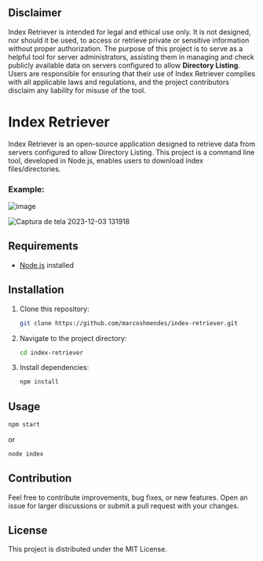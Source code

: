 ## Disclaimer

Index Retriever is intended for legal and ethical use only. It is not designed, nor should it be used, to access or retrieve private or sensitive information without proper authorization. The purpose of this project is to serve as a helpful tool for server administrators, assisting them in managing and check publicly available data on servers configured to allow **Directory Listing**. Users are responsible for ensuring that their use of Index Retriever complies with all applicable laws and regulations, and the project contributors disclaim any liability for misuse of the tool.

# Index Retriever

Index Retriever is an open-source application designed to retrieve data from servers configured to allow Directory Listing. This project is a command line tool, developed in Node.js, enables users to download index files/directories.

### Example:

![image](https://github.com/marcoshmendes/index-retriever/assets/17493368/31401023-1cf0-4a4c-bdb4-bbe7d9908861)

![Captura de tela 2023-12-03 131918](https://github.com/marcoshmendes/index-retriever/assets/17493368/689d31b4-45a2-4c99-b0c5-8791747539a9)


## Requirements

- [Node.js](https://nodejs.org/) installed

## Installation

1. Clone this repository:

   ```bash
   git clone https://github.com/marcoshmendes/index-retriever.git
   
2. Navigate to the project directory:
    
    ```bash
    cd index-retriever
    
3. Install dependencies:

    ```bash
    npm install
    
## Usage

```bash
npm start
```

or

```bash
node index
```

## Contribution

Feel free to contribute improvements, bug fixes, or new features. Open an issue for larger discussions or submit a pull request with your changes.

## License

This project is distributed under the MIT License.
